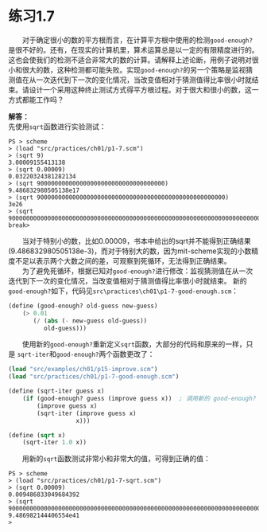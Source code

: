 # 练习1.7
&emsp;&emsp;对于确定很小的数的平方根而言，在计算平方根中使用的检测`good-enough?`是很不好的。还有，在现实的计算机里，算术运算总是以一定的有限精度进行的。这也会使我们的检测不适合非常大的数的计算。请解释上述论断，用例子说明对很小和很大的数，这种检测都可能失败。实现`good-enough?`的另一个策略是监视猜测值在从一次迭代到下一次的变化情况，当改变值相对于猜测值得比率很小时就结束。请设计一个采用这种终止测试方式得平方根过程。对于很大和很小的数，这一方式都能工作吗？  

**解答：**  
先使用`sqrt`函数进行实验测试：
```shell
PS > scheme 
> (load "src/practices/ch01/p1-7.scm")
> (sqrt 9)
3.00009155413138
> (sqrt 0.00009)
0.03220324381282134
> (sqrt 900000000000000000000000000000000000)
9.486832980505138e17
> (sqrt 90000000000000000000000000000000000000000000000000000)
3e26
> (sqrt 900000000000000000000000000000000000000000000000000000000000000000000000000000000000)    
break> 
```
&emsp;&emsp;当对于特别小的数，比如0.00009，书本中给出的sqrt并不能得到正确结果(9.486832980505138e-3)，而对于特别大的数，因为mit-scheme实现的小数精度不足以表示两个大数之间的差，可观察到死循环，无法得到正确结果。  
&emsp;&emsp;为了避免死循环，根据已知对`good-enough?`进行修改：监视猜测值在从一次迭代到下一次的变化情况，当改变值相对于猜测值得比率很小时就结束。
新的`good-enough?`如下，代码见`src\practices\ch01\p1-7-good-enough.scm`：
```lisp
(define (good-enough? old-guess new-guess)
    (> 0.01
       (/ (abs (- new-guess old-guess))
          old-guess)))
```
&emsp;&emsp;使用新的`good-enough?`重新定义`sqrt`函数，大部分的代码和原来的一样，只是 `sqrt-iter`和`good-enough?`两个函数更改了：
```lisp
(load "src/examples/ch01/p15-improve.scm")
(load "src/practices/ch01/p1-7-good-enough.scm")

(define (sqrt-iter guess x)
    (if (good-enough? guess (improve guess x))  ; 调用新的 good-enough?
        (improve guess x)
        (sqrt-iter (improve guess x)
                   x)))

(define (sqrt x)
    (sqrt-iter 1.0 x))
```
&emsp;&emsp;用新的`sqrt`函数测试非常小和非常大的值，可得到正确的值：
```shell
PS > scheme 
> (load "src/practices/ch01/p1-7-sqrt.scm")  
> (sqrt 0.00009)
0.009486833049684392
> (sqrt 900000000000000000000000000000000000000000000000000000000000000000000000000000000000)    
9.486982144406554e41
>
```